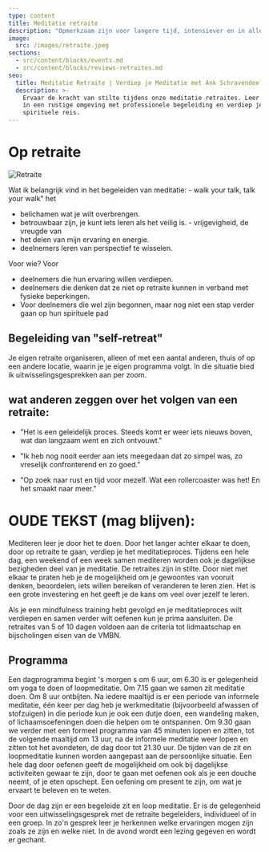 ```yaml
---
type: content
title: Meditatie retraite
description: "Opmerkzaam zijn voor langere tijd, intensiever en in alles wat we doen"
image:
  src: /images/retraite.jpeg
sections:
  - src/content/blocks/events.md
  - src/content/blocks/reviews-retraites.md
seo:
  title: Meditatie Retraite | Verdiep je Meditatie met Ank Schravendeel
  description: >-
    Ervaar de kracht van stilte tijdens onze meditatie retraites. Leer mediteren
    in een rustige omgeving met professionele begeleiding en verdiep je
    spirituele reis.
---
```


# Op retraite

![Retraite](/images/retraite.jpeg)

Wat ik belangrijk vind in het begeleiden van meditatie: - walk your talk, talk your walk" het

- belichamen wat je wilt overbrengen.
- betrouwbaar zijn, je kunt iets leren als het veilig is. - vrijgevigheid, de vreugde van
- het delen van mijn ervaring en energie.
- deelnemers leren van perspectief te wisselen.

Voor wie? Voor

- deelnemers die hun ervaring willen verdiepen.
- deelnemers die denken dat ze niet op retraite kunnen in verband met fysieke beperkingen.
- Voor deelnemers die wel zijn begonnen, maar nog niet een stap verder gaan op hun spirituele pad

## Begeleiding van "self-retreat"

Je eigen retraite organiseren, alleen of met een aantal anderen, thuis of op een andere locatie, waarin je je eigen programma volgt. In die situatie bied ik uitwisselingsgesprekken aan per zoom.

## wat anderen zeggen over het volgen van een retraite:

- "Het is een geleidelijk proces. Steeds komt er weer iets nieuws boven, wat dan langzaam went en zich ontvouwt."

- "Ik heb nog nooit eerder aan iets meegedaan dat zo simpel was, zo vreselijk confronterend en zo goed."

- "Op zoek naar rust en tijd voor mezelf. Wat een rollercoaster was het! En het smaakt naar meer."

# OUDE TEKST (mag blijven):

Mediteren leer je door het te doen. Door het langer achter elkaar te doen, door op retraite te gaan, verdiep je het meditatieproces. Tijdens een hele dag, een weekend of een week samen mediteren worden ook je dagelijkse bezigheden deel van je meditatie. De retraites zijn in stilte. Door niet met elkaar te praten heb je de mogelijkheid om je gewoontes van vooruit denken, beoordelen, iets willen bereiken of veranderen te leren zien. Het is een grote investering en het geeft je de kans om veel over jezelf te leren.

Als je een mindfulness training hebt gevolgd en je meditatieproces wilt verdiepen en samen verder wilt oefenen kun je prima aansluiten. De retraites van 5 of 10 dagen voldoen aan de criteria tot lidmaatschap en bijscholingen eisen van de VMBN.

## Programma

Een dagprogramma begint 's morgen s om 6 uur, om 6.30 is er gelegenheid om yoga te doen of loopmeditatie. Om 7.15 gaan we samen zit meditatie doen. Om 8 uur ontbijten. Na iedere maaltijd is er een periode van informele meditatie, één keer per dag heb je werkmeditatie (bijvoorbeeld afwassen of stofzuigen) in die periode kun je ook een dutje doen, een wandeling maken, of lichaamsoefeningen doen die helpen om te ontspannen. Om 9.30 gaan we verder met een formeel programma van 45 minuten lopen en zitten, tot de volgende maaltijd om 13 uur, na de informele meditatie weer lopen en zitten tot het avondeten, de dag door tot 21.30 uur. De tijden van de zit en loopmeditatie kunnen worden aangepast aan de persoonlijke situatie. Een hele dag door oefenen geeft de mogelijkheid om ook bij dagelijkse activiteiten gewaar te zijn, door te gaan met oefenen ook als je een douche neemt, of je eten opschept. Een oefening om present te zijn, om wat je ervaart te beleven en te weten.

Door de dag zijn er een begeleide zit en loop meditatie. Er is de gelegenheid voor een uitwisselingsgesprek met de retraite begeleiders, individueel of in een groep. In zo'n gesprek leer je herkennen welke ervaringen mogen zijn zoals ze zijn en welke niet. In de avond wordt een lezing gegeven en wordt er gechant.
